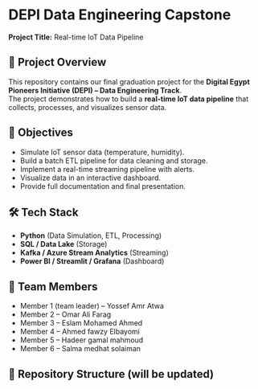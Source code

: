# DEPI Data Engineering Capstone  
**Project Title:** Real-time IoT Data Pipeline  

## 📌 Project Overview  
This repository contains our final graduation project for the **Digital Egypt Pioneers Initiative (DEPI) – Data Engineering Track**.  
The project demonstrates how to build a **real-time IoT data pipeline** that collects, processes, and visualizes sensor data.  

## 🎯 Objectives  
- Simulate IoT sensor data (temperature, humidity).  
- Build a batch ETL pipeline for data cleaning and storage.  
- Implement a real-time streaming pipeline with alerts.  
- Visualize data in an interactive dashboard.  
- Provide full documentation and final presentation.  

## 🛠️ Tech Stack  
- **Python** (Data Simulation, ETL, Processing)  
- **SQL / Data Lake** (Storage)  
- **Kafka / Azure Stream Analytics** (Streaming)  
- **Power BI / Streamlit / Grafana** (Dashboard)  

## 👥 Team Members  
- Member 1 (team leader) – Yossef Amr Atwa  
- Member 2 – Omar Ali Farag  
- Member 3 – Eslam Mohamed Ahmed  
- Member 4 – Ahmed fawzy Elbayomi  
- Member 5 – Hadeer gamal mahmoud  
- Member 6 – Salma medhat solaiman  

## 📂 Repository Structure (will be updated)
